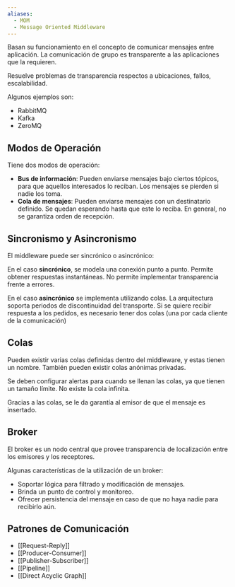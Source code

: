 ```yaml
---
aliases:
  - MOM
  - Message Oriented Middleware
---
```


Basan su funcionamiento en el concepto de comunicar mensajes entre aplicación. La comunicación de grupo es transparente a las aplicaciones que la requieren.

Resuelve problemas de transparencia respectos a ubicaciones, fallos, escalabilidad.

Algunos ejemplos son:

- RabbitMQ
- Kafka
- ZeroMQ

## Modos de Operación

Tiene dos modos de operación:

- **Bus de información**: Pueden enviarse mensajes bajo ciertos tópicos, para que aquellos interesados lo reciban. Los mensajes se pierden si nadie los toma.
- **Cola de mensajes**: Pueden enviarse mensajes con un destinatario definido. Se quedan esperando hasta que este lo reciba. En general, no se garantiza orden de recepción.

## Sincronismo y Asincronismo

El middleware puede ser sincrónico o asincrónico:

En el caso **sincrónico**, se modela una conexión punto a punto. Permite obtener respuestas instantáneas. No permite implementar transparencia frente a errores.

En el caso **asincrónico** se implementa utilizando colas. La arquitectura soporta periodos de discontinuidad del transporte. Si se quiere recibir respuesta a los pedidos, es necesario tener dos colas (una por cada cliente de la comunicación)

## Colas

Pueden existir varias colas definidas dentro del middleware, y estas tienen un nombre. También pueden existir colas anónimas privadas.

Se deben configurar alertas para cuando se llenan las colas, ya que tienen un tamaño límite. No existe la cola infinita.

Gracias a las colas, se le da garantía al emisor de que el mensaje es insertado.

## Broker

El broker es un nodo central que provee transparencia de localización entre los emisores y los receptores.

Algunas características de la utilización de un broker:

- Soportar lógica para filtrado y modificación de mensajes.
- Brinda un punto de control y monitoreo.
- Ofrecer persistencia del mensaje en caso de que no haya nadie para recibirlo aún.

## Patrones de Comunicación

- [[Request-Reply]]
- [[Producer-Consumer]]
- [[Publisher-Subscriber]]
- [[Pipeline]]
- [[Direct Acyclic Graph]]
